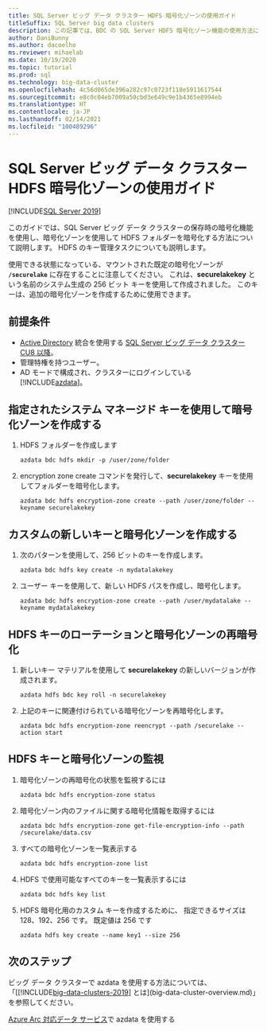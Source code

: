 ```yaml
---
title: SQL Server ビッグ データ クラスター HDFS 暗号化ゾーンの使用ガイド
titleSuffix: SQL Server big data clusters
description: この記事では、BDC の SQL Server HDFS 暗号化ゾーン機能の使用方法について説明します。
author: DaniBunny
ms.author: dacoelho
ms.reviewer: mihaelab
ms.date: 10/19/2020
ms.topic: tutorial
ms.prod: sql
ms.technology: big-data-cluster
ms.openlocfilehash: 4c56d065de396a282c97c0723f118e5911617544
ms.sourcegitcommit: e8c0c04eb7009a50cbd3e649c9e1b4365e8994eb
ms.translationtype: HT
ms.contentlocale: ja-JP
ms.lasthandoff: 02/14/2021
ms.locfileid: "100489296"
---
```

# <a name="sql-server-big-data-clusters-hdfs-encryption-zones-usage-guide"></a>SQL Server ビッグ データ クラスター HDFS 暗号化ゾーンの使用ガイド

[!INCLUDE[SQL Server 2019](../includes/applies-to-version/sqlserver2019.md)]

このガイドでは、SQL Server ビッグ データ クラスターの保存時の暗号化機能を使用し、暗号化ゾーンを使用して HDFS フォルダーを暗号化する方法について説明します。 HDFS のキー管理タスクについても説明します。

使用できる状態になっている、マウントされた既定の暗号化ゾーンが __```/securelake```__ に存在することに注意してください。 これは、__securelakekey__ という名前のシステム生成の 256 ビット キーを使用して作成されました。 このキーは、追加の暗号化ゾーンを作成するために使用できます。

## <a name="prerequisites"></a><a id="prereqs"></a> 前提条件

- [Active Directory](active-directory-prerequisites.md) 統合を使用する [SQL Server ビッグ データ クラスター CU8 以降](release-notes-big-data-cluster.md)。
- 管理特権を持つユーザー。
- AD モードで構成され、クラスターにログインしている [!INCLUDE[azdata](../includes/azure-data-cli-azdata.md)]。

## <a name="create-an-encryption-zone-using-the-provided-system-managed-key"></a>指定されたシステム マネージド キーを使用して暗号化ゾーンを作成する

1. HDFS フォルダーを作成します

   ```console
   azdata bdc hdfs mkdir -p /user/zone/folder
   ```

1. encryption zone create コマンドを発行して、__securelakekey__ キーを使用してフォルダーを暗号化します。

   ```console
   azdata bdc hdfs encryption-zone create --path /user/zone/folder --keyname securelakekey
   ```

## <a name="create-a-custom-new-key-and-encryption-zone"></a>カスタムの新しいキーと暗号化ゾーンを作成する

1. 次のパターンを使用して、256 ビットのキーを作成します。

   ```console
   azdata bdc hdfs key create -n mydatalakekey
   ```

1. ユーザー キーを使用して、新しい HDFS パスを作成し、暗号化します。

   ```console
   azdata bdc hdfs encryption-zone create --path /user/mydatalake --keyname mydatalakekey
   ```

## <a name="hdfs-key-rotation-and-encryption-zone-re-encryption"></a>HDFS キーのローテーションと暗号化ゾーンの再暗号化

1. 新しいキー マテリアルを使用して __securelakekey__ の新しいバージョンが作成されます。

   ```console
   azdata hdfs bdc key roll -n securelakekey
   ```

1. 上記のキーに関連付けられている暗号化ゾーンを再暗号化します。

   ```console
   azdata bdc hdfs encryption-zone reencrypt --path /securelake --action start
   ```

## <a name="hdfs-key-and-encryption-zone-monitoring"></a>HDFS キーと暗号化ゾーンの監視

1. 暗号化ゾーンの再暗号化の状態を監視するには 

   ```console
   azdata bdc hdfs encryption-zone status
   ```

1. 暗号化ゾーン内のファイルに関する暗号化情報を取得するには

   ```console
   azdata bdc hdfs encryption-zone get-file-encryption-info --path /securelake/data.csv
   ```

1. すべての暗号化ゾーンを一覧表示する

   ```console
   azdata bdc hdfs encryption-zone list
   ```

1. HDFS で使用可能なすべてのキーを一覧表示するには

   ```console
   azdata bdc hdfs key list
   ```

1. HDFS 暗号化用のカスタム キーを作成するために、 指定できるサイズは 128、192、256 です。 既定値は 256 です

   ```console
   azdata hdfs key create --name key1 --size 256
   ```

## <a name="next-steps"></a>次のステップ

ビッグ データ クラスターで azdata を使用する方法については、「[[!INCLUDE[big-data-clusters-2019](../includes/ssbigdataclusters-ver15.md)] とは](big-data-cluster-overview.md)」を参照してください。

[Azure Arc 対応データ サービス](/azure/azure-arc/data/)で azdata を使用する
